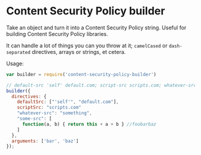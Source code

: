 Content Security Policy builder
===============================

Take an object and turn it into a Content Security Policy string. Useful for building Content Security Policy libraries.

It can handle a lot of things you can you throw at it; `camelCased` or `dash-separated` directives, arrays or strings, et cetera.

Usage:

```javascript
var builder = require('content-security-policy-builder')

// default-src 'self' default.com; script-src scripts.com; whatever-src something
builder({
  directives: {
    defaultSrc: ["'self'", "default.com"],
    scriptSrc: "scripts.com"
    "whatever-src": "something",
    "some-src": [
      function(a, b) { return this + a + b } //foobarbaz
    ]
  },
  arguments: ['bar', 'baz']
});
```
